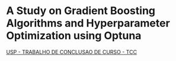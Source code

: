 # A Study on Gradient Boosting Algorithms and Hyperparameter Optimization using Optuna

[USP - TRABALHO DE CONCLUSAO DE CURSO - TCC ](https://dedalus.usp.br/F/UDVHI6SX9P6RK524EK9GFNK21SCHPJ64QJFRDG53XI6BDHARQF-36617?func=full-set-set&set_number=019615&set_entry=000001&format=999)
